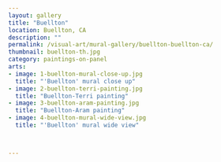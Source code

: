 ```yaml
---
layout: gallery
title: "Buellton"
location: Buellton, CA
description: ""
permalink: /visual-art/mural-gallery/buellton-buellton-ca/
thumbnail: buellton-th.jpg
category: paintings-on-panel
arts:
- image: 1-buellton-mural-close-up.jpg
  title: "'Buellton' mural close up"
- image: 2-buellton-terri-painting.jpg
  title: "Buellton-Terri painting"
- image: 3-buellton-aram-painting.jpg
  title: "Buellton-Aram painting"
- image: 4-buellton-mural-wide-view.jpg
  title: "'Buellton' mural wide view"



---
```

